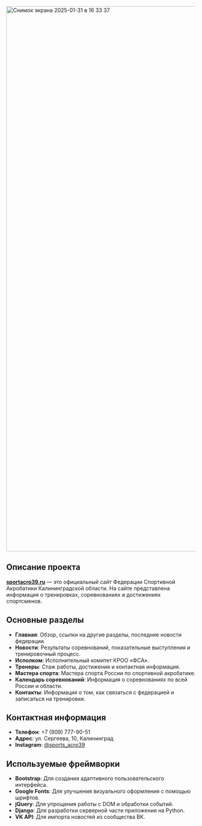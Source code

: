 <img width="1446" alt="Снимок экрана 2025-01-31 в 16 33 37" src="https://github.com/user-attachments/assets/9ccaf8c0-8577-4c64-8c44-dc18341c97dc" />

## Описание проекта

**[sportacro39.ru](https://sportacro39.ru/)** — это официальный сайт Федерации Спортивной Акробатики Калининградской области. На сайте представлена информация о тренировках, соревнованиях и достижениях спортсменов.

## Основные разделы

- **Главная**: Обзор, ссылки на другие разделы, последние новости федерации.
- **Новости**: Результаты соревнований, показательные выступления и тренировочный процесс.
- **Исполком**: Исполнительный комитет КРОО «ФСА».
- **Тренеры**: Стаж работы, достижения и контактная информация.
- **Мастера спорта**: Мастера спорта России по спортивной акробатике.
- **Календарь соревнований**: Информация о соревнованиях по всей России и области.
- **Контакты**: Информация о том, как связаться с федерацией и записаться на тренировки.

## Контактная информация

- **Телефон**: +7 (909) 777-90-51
- **Адрес**: ул. Сергеева, 10, Калининград
- **Instagram**: [@sports_acro39](https://www.instagram.com/sports_acro39/)

## Используемые фреймворки

- **Bootstrap**: Для создания адаптивного пользовательского интерфейса.
- **Google Fonts**: Для улучшения визуального оформления с помощью шрифтов.
- **jQuery**: Для упрощения работы с DOM и обработки событий.
- **Django**: Для разработки серверной части приложения на Python.
- **VK API**: Для импорта новостей из сообщества ВК.
